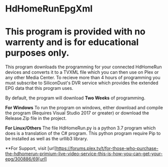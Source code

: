 # HdHomeRunEpgXml #
# This program is provided with no warrenty and is for educational purposes only. #

This program downloads the programming for your connected HdHomeRun devices and converts it to a TVXML file which you can then use on Plex or any other Media Center.  To recieve more than 4 hours of programming you must subscribe to SiliconDust's DVR service which provides the extended EPG data that this program uses.

By default, the program will download **Two Weeks** of programming.

**For Windows**
  To run the program on windows, either download and compile the program (Requires Visual Studio 2017 or greater) or download the Release.Zip file in the project.
  
**For Linux/Others**
  The file HdHomeRun.py is a python 3.7 program which does is a translation of the C# program.  This python program require Pip to be installed as well as the urllib3 library.
 
**For Support, visit [url]https://forums.plex.tv/t/for-those-who-purchase-the-hdhomerun-primium-live-video-service-this-is-how-you-can-get-your-epg/300886/69[url]

